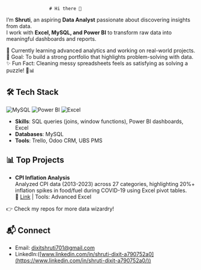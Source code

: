                     # Hi there 👋  

I’m **Shruti**, an aspiring **Data Analyst** passionate about discovering insights from data.  
I work with **Excel, MySQL, and Power BI** to transform raw data into meaningful dashboards and reports.  

🌱 Currently learning advanced analytics and working on real-world projects.  
🎯 Goal: To build a strong portfolio that highlights problem-solving with data.  
✨ Fun Fact: Cleaning messy spreadsheets feels as satisfying as solving a puzzle! 🧩📊  

## 🛠️ Tech Stack
![MySQL](https://img.shields.io/badge/MySQL-4479A1?style=flat&logo=mysql&logoColor=white)
![Power BI](https://img.shields.io/badge/Power%20BI-F2C811?style=flat&logo=powerbi&logoColor=black)
![Excel](https://img.shields.io/badge/Excel-217346?style=flat&logo=microsoft-excel&logoColor=white)

- **Skills**: SQL queries (joins, window functions), Power BI dashboards, Excel
- **Databases**: MySQL
- **Tools**: Trello, Odoo CRM, UBS PMS

## 📊 Top Projects

- **CPI Inflation Analysis**  
  Analyzed CPI data (2013-2023) across 27 categories, highlighting 20%+ inflation spikes in food/fuel during COVID-19 using Excel pivot tables.  
  🔗 [Link](https://github.com/Shruti1303466/India_CPI_Inflation_Excel) | Tools: Advanced Excel

👉 Check my repos for more data wizardry!

## 📬 Connect
- Email: dixitshruti701@gmail.com
- LinkedIn:([www.linkedin.com/in/shruti-dixit-a790752a0](https://www.linkedin.com/in/shruti-dixit-a790752a0/))

